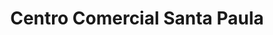 ---
title: "Centro Comercial Santa Paula"
url: /caracas/centro-comercial-santa-paula/
shop: centro comercial
---
